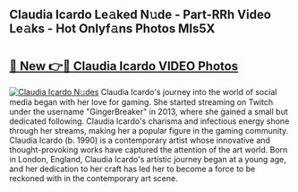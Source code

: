 ## Claudia Icardo Le𝚊ked N𝚞de - Part-RRh Video Le𝚊ks - Hot Onlyf𝚊ns Photos Mls5X

# <h2><a href="http://ac48696.deff.icu/?id=Claudia+Icardo">🔗 New 👉🔴 Claudia Icardo VIDEO Photos</a></h2>

[![Claudia Icardo N𝚞des](https://i.imgur.com/rIISA9y.gif)](http://ac48696.deff.icu/?id=Claudia+Icardo)
Claudia Icardo's journey into the world of social media began with her love for gaming. She started streaming on Twitch under the username "GingerBreaker" in 2013, where she gained a small but dedicated following. Claudia Icardo's charisma and infectious energy shone through her streams, making her a popular figure in the gaming community. Claudia Icardo (b. 1990) is a contemporary artist whose innovative and thought-provoking works have captured the attention of the art world. Born in London, England, Claudia Icardo's artistic journey began at a young age, and her dedication to her craft has led her to become a force to be reckoned with in the contemporary art scene.
